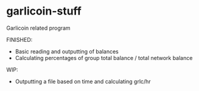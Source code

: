 # garlicoin-stuff
Garlicoin related program

FINISHED:
* Basic reading and outputting of balances
* Calculating percentages of group total balance / total network balance

WIP:
* Outputting a file based on time and calculating grlc/hr
